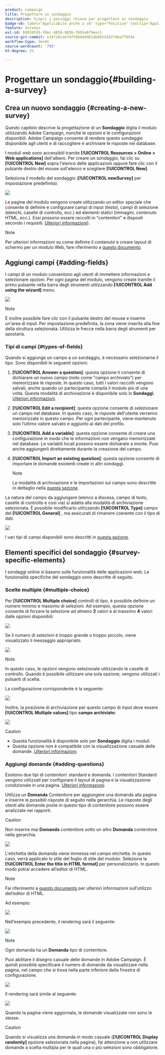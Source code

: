 ```yaml
---
product: campaign
title: Progettare un sondaggio
description: Scopri i passaggi chiave per progettare un sondaggio
badge-v8: label="Applicabile anche a v8" type="Positive" tooltip="Applicabile anche a Campaign v8"
feature: Surveys
exl-id: 8d83dfd5-70ec-4656-965b-f6b5e6f9eec1
source-git-commit: e34718caefdf5db4ddd61db601420274be77054e
workflow-type: tm+mt
source-wordcount: '793'
ht-degree: 2%

---
```


# Progettare un sondaggio{#building-a-survey}



## Crea un nuovo sondaggio {#creating-a-new-survey}

Questo capitolo descrive la progettazione di un **Sondaggio** digita il modulo utilizzando Adobe Campaign, nonché le opzioni e le configurazioni disponibili. Adobe Campaign consente di rendere questo sondaggio disponibile agli utenti e di raccogliere e archiviare le risposte nel database.

I moduli web sono accessibili tramite **[!UICONTROL Resources > Online > Web applications]** dell&#39;albero. Per creare un sondaggio, fai clic su **[!UICONTROL New]** sopra l&#39;elenco delle applicazioni oppure fare clic con il pulsante destro del mouse sull&#39;elenco e scegliere **[!UICONTROL New]**.

Seleziona il modello del sondaggio (**[!UICONTROL newSurvey]** per impostazione predefinita).

![](assets/s_ncs_admin_survey_select_template.png)

Le pagine del modulo vengono create utilizzando un editor speciale che consente di definire e configurare campi di input (testo), campi di selezione (elenchi, caselle di controllo, ecc.) ed elementi statici (immagini, contenuto HTML, ecc.). Essi possono essere raccolti in &quot;contenitori&quot; e disposti secondo i requisiti. [Ulteriori informazioni](#adding-questions)).

>[!NOTE]
>
>Per ulteriori informazioni su come definire il contenuto e creare layout di schermo per un modulo Web, fare riferimento a [questo documento](../../web/using/about-web-forms.md).

## Aggiungi campi {#adding-fields}

I campi di un modulo consentono agli utenti di immettere informazioni e selezionare opzioni. Per ogni pagina del modulo, vengono create tramite il primo pulsante nella barra degli strumenti utilizzando **[!UICONTROL Add using the wizard]** menu.

![](assets/s_ncs_admin_survey_add_field_menu.png)

>[!NOTE]
>
>È inoltre possibile fare clic con il pulsante destro del mouse e inserire un&#39;area di input. Per impostazione predefinita, la zona viene inserita alla fine della struttura selezionata. Utilizza le frecce nella barra degli strumenti per spostarla.

### Tipi di campi {#types-of-fields}

Quando si aggiunge un campo a un sondaggio, è necessario selezionarne il tipo. Sono disponibili le seguenti opzioni:

1. **[!UICONTROL Answer a question]**: questa opzione ti consente di dichiarare un nuovo campo (noto come &quot;campo archiviato&quot;) per memorizzare le risposte. In questo caso, tutti i valori raccolti vengono salvati, anche quando un partecipante compila il modulo più di una volta. Questa modalità di archiviazione è disponibile solo in **Sondaggi**. [Ulteriori informazioni](../../surveys/using/managing-answers.md#storing-collected-answers).
1. **[!UICONTROL Edit a recipient]**: questa opzione consente di selezionare un campo nel database. In questo caso, le risposte dell&#39;utente verranno memorizzate in questo campo. Per ogni partecipante, viene mantenuto solo l’ultimo valore salvato e aggiunto ai dati del profilo.
1. **[!UICONTROL Add a variable]**: questa opzione consente di creare una configurazione in modo che le informazioni non vengano memorizzate nel database. Le variabili locali possono essere dichiarate a monte. Puoi anche aggiungerli direttamente durante la creazione del campo.
1. **[!UICONTROL Import an existing question]**: questa opzione consente di importare le domande esistenti create in altri sondaggi.

   >[!NOTE]
   >
   >Le modalità di archiviazione e le importazioni sul campo sono descritte in dettaglio nella [questa sezione](../../surveys/using/managing-answers.md#storing-collected-answers).

La natura del campo da aggiungere (elenco a discesa, campo di testo, caselle di controllo e così via) si adatta alla modalità di archiviazione selezionata. È possibile modificarlo utilizzando **[!UICONTROL Type]** campo del **[!UICONTROL General]** , ma assicurati di rimanere coerente con il tipo di dati.

![](assets/s_ncs_admin_survey_change_type.png)

I vari tipi di campi disponibili sono descritti in [questa sezione](../../web/using/about-web-forms.md).

## Elementi specifici del sondaggio {#survey-specific-elements}

I sondaggi online si basano sulle funzionalità delle applicazioni web. Le funzionalità specifiche del sondaggio sono descritte di seguito.

### Scelte multiple {#multiple-choice}

Per **[!UICONTROL Multiple choice]** controlli di tipo, è possibile definire un numero minimo e massimo di selezioni. Ad esempio, questa opzione consente di forzare la selezione ad almeno **2** valori e al massimo **4** valori dalle opzioni disponibili:

![](assets/s_ncs_admin_survey_multichoice_ex1.png)

Se il numero di selezioni è troppo grande o troppo piccolo, viene visualizzato il messaggio appropriato.

![](assets/s_ncs_admin_survey_multichoice_ex2.png)

>[!NOTE]
>
>In questo caso, le opzioni vengono selezionate utilizzando le caselle di controllo. Quando è possibile utilizzare una sola opzione, vengono utilizzati i pulsanti di scelta.

La configurazione corrispondente è la seguente:

![](assets/s_ncs_admin_survey_multichoice_ex3.png)

Inoltre, la posizione di archiviazione per questo campo di input deve essere **[!UICONTROL Multiple values]** tipo **campo archiviato**:

![](assets/s_ncs_admin_survey_multiple_values_field.png)

>[!CAUTION]
>
>* Questa funzionalità è disponibile solo per **Sondaggio** digita i moduli.
>* Questa opzione non è compatibile con la visualizzazione casuale delle domande. [Ulteriori informazioni](#adding-questions).

### Aggiungi domande {#adding-questions}

Esistono due tipi di contenitori: standard e domanda. I contenitori Standard vengono utilizzati per configurare il layout di pagina e la visualizzazione condizionale in una pagina. [Ulteriori informazioni](../../web/using/about-web-forms.md).

Utilizza un **Domanda** Contenitore per aggiungere una domanda alla pagina e inserire le possibili risposte di seguito nella gerarchia. Le risposte degli utenti alle domande poste in questo tipo di contenitore possono essere analizzate nei rapporti.

>[!CAUTION]
>
>Non inserire mai **Domanda** contenitore sotto un altro **Domanda** contenitore nella gerarchia.

![](assets/s_ncs_admin_question_label.png)

L&#39;etichetta della domanda viene immessa nel campo etichetta. In questo caso, verrà applicato lo stile del foglio di stile del modulo. Seleziona la **[!UICONTROL Enter the title in HTML format]** per personalizzarlo. In questo modo potrai accedere all’editor di HTML.

>[!NOTE]
>
>Fai riferimento a [questo documento](../../web/using/about-web-forms.md) per ulteriori informazioni sull’utilizzo dell’editor di HTML.

Ad esempio:

![](assets/s_ncs_admin_survey_containers_qu_arbo.png)

Nell’esempio precedente, il rendering sarà il seguente:

![](assets/s_ncs_admin_survey_containers_qu_ex.png)

>[!NOTE]
>
>Ogni domanda ha un **Domanda** tipo di contenitore.

Puoi abilitare il disegno casuale delle domande in Adobe Campaign. È quindi possibile specificare il numero di domande da visualizzare nella pagina, nel campo che si trova nella parte inferiore della finestra di configurazione.

![](assets/s_ncs_admin_survey_containers_qu_display.png)

Il rendering sarà simile al seguente:

![](assets/s_ncs_admin_survey_containers_qu_display_rendering.png)

Quando la pagina viene aggiornata, le domande visualizzate non sono le stesse.

>[!CAUTION]
>
>Quando si visualizza una domanda in modo casuale (**[!UICONTROL Display randomly]** opzione selezionata nella pagina), fai attenzione a non utilizzare domande a scelta multipla per le quali una o più selezioni sono obbligatorie.
